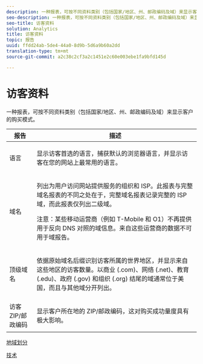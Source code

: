 ```yaml
---
description: 一种报表，可按不同资料类别（包括国家/地区、州、邮政编码及域）来显示客户的购买模式。
seo-description: 一种报表，可按不同资料类别（包括国家/地区、州、邮政编码及域）来显示客户的购买模式。
seo-title: 访客资料
solution: Analytics
title: 访客资料
topic: 报告
uuid: ffdd24ab-5de4-44a0-8d9b-5d6a9b60a2dd
translation-type: tm+mt
source-git-commit: a2c38c2cf3a2c1451e2c60e003ebe1fa9bfd145d

---
```



# 访客资料

一种报表，可按不同资料类别（包括国家/地区、州、邮政编码及域）来显示客户的购买模式。

<table id="table_B09EA999973A4646BF66DF5D7BEA0820"> 
 <thead> 
  <tr> 
   <th colname="col1" class="entry"> 报告 </th> 
   <th colname="col2" class="entry"> 描述 </th> 
  </tr> 
 </thead>
 <tbody> 
  <tr> 
   <td colname="col1"> 语言 </td> 
   <td colname="col2"> <p> 显示访客首选的语言，捕获默认的浏览器语言，并显示访客在您的网站上最常用的语言。 </p> </td> 
  </tr> 
  <tr> 
   <td colname="col1"> 域名 </td> 
   <td colname="col2"> <p> 列出为用户访问网站提供服务的组织和 ISP。此报表与<span class="wintitle">完整域名</span>报表的不同之处在于，<span class="wintitle">完整域名</span>报表记录完整的 ISP 域，而此报表仅列出二级域。 </p> <p> <p>注意：某些移动运营商（例如 T-Mobile 和 O1）不再提供用于反向 DNS 对照的域信息。来自这些运营商的数据不可用于域报告。 </p> </p> </td> 
  </tr> 
  <tr> 
   <td colname="col1"> 顶级域名 </td> 
   <td colname="col2"> <p> 依据原始域名后缀识别访客所属的世界地区，并显示来自这些地区的访客数量。以商业 (.com)、网络 (.net)、教育 (.edu)、政府 (.gov) 和组织 (.org) 结尾的域通常位于美国，而且与其他域分开列出。 </p> </td> 
  </tr> 
  <tr> 
   <td colname="col1"> 访客 ZIP/邮政编码 </td> 
   <td colname="col2"> <p> 显示客户所在地的 ZIP/邮政编码，这对购买成功量度具有极大影响。 </p> </td> 
  </tr> 
 </tbody> 
</table>

[地域划分](../../../components/c-variables/dimensionslist/reports-geosegmentation.md#concept_1B9CB209CFD94398B09C913D11648802)

[技术](../../../components/c-variables/dimensionslist/reports-technology.md#concept_BD66B540E4AE49D999289B48445A9AFE)
